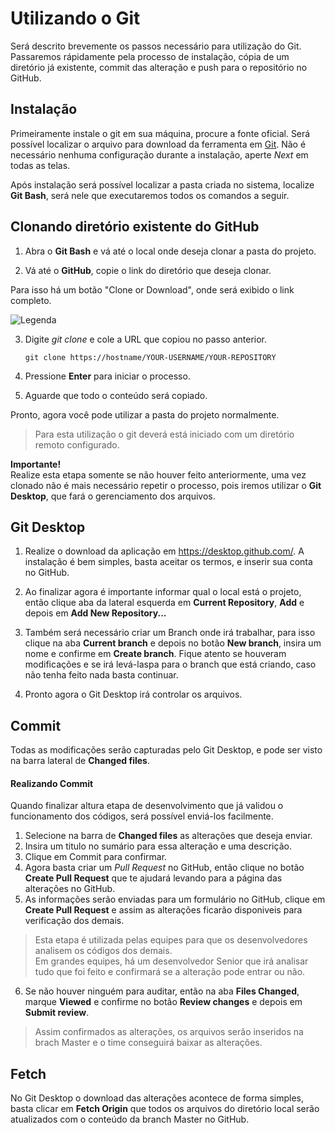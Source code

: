 # Utilizando o Git
Será descrito brevemente os passos necessário para utilização do Git.  
Passaremos rápidamente pela processo de instalação, cópia de um diretório já existente, 
commit das alteração e push para o repositório no GitHub.


## Instalação

Primeiramente instale o git em sua máquina, procure a fonte oficial.
Será possível localizar o arquivo para download da ferramenta em [Git](https://git-scm.com/downloads).
Não é necessário nenhuma configuração durante a instalação, aperte _Next_ em todas as telas. 

Após instalação será possível localizar a pasta criada no sistema, localize **Git Bash**, será nele que executaremos todos os comandos a seguir.


## Clonando diretório existente do GitHub
1. Abra o **Git Bash** e vá até o local onde deseja clonar a pasta do projeto.

2. Vá até o **GitHub**, copie o link do diretório que deseja clonar.   

Para isso há um botão "Clone or Download", onde será exibido o link completo. 

   ![Legenda](https://i.stack.imgur.com/PrvYK.png)

3. Digite _git clone_ e cole a URL que copiou no passo anterior.

   ```git clone https://hostname/YOUR-USERNAME/YOUR-REPOSITORY```


4. Pressione **Enter** para iniciar o processo. 

5. Aguarde que todo o conteúdo será copiado.

Pronto, agora você pode utilizar a pasta do projeto normalmente.

> Para esta utilização o git deverá está iniciado com um diretório remoto configurado. 


**Importante!**  
Realize esta etapa somente se não houver feito anteriormente, uma vez clonado não é mais necessário repetir o processo, pois iremos utilizar o **Git Desktop**, que fará o gerenciamento dos arquivos.


## Git Desktop

1. Realize o download da aplicação em https://desktop.github.com/. 
A instalação é bem simples, basta aceitar os termos, e inserir sua conta no GitHub.

2. Ao finalizar agora é importante informar qual o local está o projeto, então clique aba da lateral esquerda em **Current Repository**, **Add** e depois em **Add New Repository...**

3. Também será necessário criar um Branch onde irá trabalhar, para isso clique na aba **Current branch** e depois no botão **New branch**, 
insira um nome e confirme em **Create branch**. Fique atento se houveram modificações e se irá levá-laspa para o branch que está criando, caso não tenha feito nada basta continuar.  

4. Pronto agora o Git Desktop irá controlar os arquivos.


## Commit 

Todas as modificações serão capturadas pelo Git Desktop, e pode ser visto na barra lateral de **Changed files**.  

#### Realizando Commit 
Quando finalizar altura etapa de desenvolvimento que já validou o funcionamento dos códigos, será possível enviá-los facilmente. 
1. Selecione na barra de **Changed files** as alterações que deseja enviar.
2. Insira um titulo no sumário para essa alteração e uma descrição. 
3. Clique em Commit para confirmar.
4. Agora basta criar um _Pull Request_ no GitHub, então clique no botão **Create Pull Request** que te ajudará levando para a página das alterações no GitHub.  
5. As informações serão enviadas para um formulário no GitHub, clique em **Create Pull Request** e assim as alterações ficarão disponiveis para verificação dos demais. 
> Esta etapa é utilizada pelas equipes para que os desenvolvedores analisem os códigos dos demais.  
> Em grandes equipes, há um desenvolvedor Senior que irá analisar tudo que foi feito e confirmará se a alteração pode entrar ou não. 
6. Se não houver ninguém para auditar, então na aba **Files Changed**, marque **Viewed** e confirme no botão **Review changes** e depois em **Submit review**.
> Assim confirmados as alterações, os arquivos serão inseridos na brach Master e o time conseguirá baixar as alterações.

## Fetch 
No Git Desktop o download das alterações acontece de forma simples, basta clicar em **Fetch Origin** que todos os arquivos do diretório 
local serão atualizados com o conteúdo da branch Master no GitHub.




